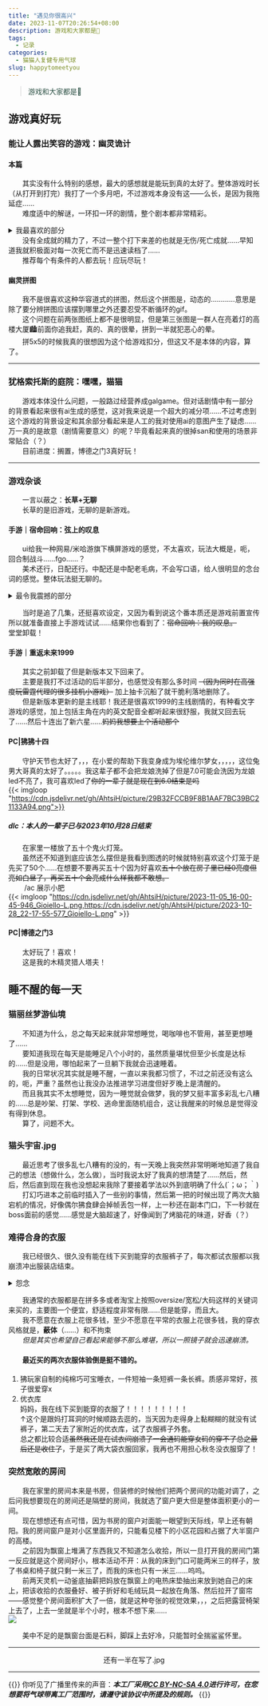 ```yaml
---
title: "遇见你很高兴"
date: 2023-11-07T20:26:54+08:00
description: 游戏和大家都是🥺
tags:
  - 记录
categories:
  - 猫猫人复健专用气球
slug: happytomeetyou
---
```

<style>
  blockquote {
    color: #2a4f43; /* 设置字体颜色 */
  }
</style>

> 游戏和大家都是🥺

## 游戏真好玩

### 能让人露出笑容的游戏：幽灵诡计
#### 本篇
&emsp;&emsp;其实没有什么特别的感想，最大的感想就是能玩到真的太好了。整体游戏时长（从打开到打完）我打了一个多月吧，不过游戏本身没有这——么长，是因为我拖延症……<br>
&emsp;&emsp;难度适中的解谜，一环扣一环的剧情，整个剧本都非常精彩。<br>
<details>
<summary>我最喜欢的部分</summary>
&emsp;&emsp;原来我是猫猫！所有人都得到的好结局，以及，猫猫狗狗拯救世界。</details>
&emsp;&emsp;没有全成就的精力了，不过一整个打下来差的也就是无伤/死亡成就……早知道我就积极面对每一次死亡而不是迅速读档了……<br>
&emsp;&emsp;推荐每个有条件的人都去玩！应玩尽玩！

#### 幽灵拼图
&emsp;&emsp;我不是很喜欢这种华容道式的拼图，然后这个拼图是，动态的…………意思是除了要分辨拼图应该摆到哪里之外还要忍受不断循环的gif。<br>
&emsp;&emsp;这个问题在前两张图纸上都不是很明显，但是第三张图是一群人在亮着灯的高楼大厦🏙️前面你追我赶，真的、真的很晕，拼到一半就犯恶心的晕。<br>
&emsp;&emsp;拼5x5的时候我真的很想因为这个给游戏扣分，但这又不是本体的内容，算了。<br>

---

### 犹格索托斯的庭院：嘿嘿，猫猫
&emsp;&emsp;游戏本体没什么问题，一般路过经营养成galgame。但对话剧情中有一部分的背景看起来很有ai生成的感觉，这对我来说是一个超大的减分项……不过考虑到这个游戏的背景设定和其余部分看起来是人工的我对使用ai的意图产生了疑虑……万一真的是故意（剧情需要意义）的呢？毕竟看起来真的很掉san和使用的场景非常贴合（？）<br>
&emsp;&emsp;目前进度：搁置，博德之门3真好玩！

---

### 游戏杂谈
&emsp;&emsp;一言以蔽之：**长草+无聊** <br>
&emsp;&emsp;长草的是旧游戏，无聊的是新游戏。
#### 手游｜宿命回响：弦上的叹息
&emsp;&emsp;ui给我一种网易/米哈游旗下横屏游戏的感觉，不太喜欢，玩法大概是，呃，回合制战斗……fgo……？<br>
&emsp;&emsp;美术还行，日配还行。中配还是中配老毛病，不会写口语，给人很明显的念台词的感觉。整体玩法挺无聊的。<br>
<details>
<summary>最令我震撼的部分</summary>
&emsp;&emsp;手游里的看板娘和前几年动漫里的女主虽然长得一模一样但是其实是两个人，之所以出现这种状况是因为动画组和游戏组沟通失误，最后动画组一着急就把女主写死了Σ（・□・；）<br>
</details>

&emsp;&emsp;当时是追了几集，还挺喜欢设定，又因为看到说这个番本质还是游戏前置宣传所以就准备直接上手游戏试试……结果你也看到了：~~宿命回响：我的叹息。~~<br>
堂堂卸载！

#### 手游｜重返未来1999
&emsp;&emsp;其实之前卸载了但是新版本又下回来了。<br>
&emsp;&emsp;主要是我打不过活动的后半部分，也感觉没有那么多时间 ~~（因为同时在高强度玩雷霆代理的很多挂机小游戏）~~ 加上抽卡沉船了就干脆利落地删除了。<br>
&emsp;&emsp;但是新版本更新的是主线耶！我还是很喜欢1999的主线剧情的，有种看文字游戏的感觉，加上包括主角在内的英文配音全都听起来很舒服，我就又回去玩了……然后十连出了新六星……~~妈妈我想要上个活动那个~~<br>

#### PC|狒狒十四
&emsp;&emsp;守护天节也太好了，，，在小爱的帮助下我变身成为埃伦维尔梦女，，，，，这位兔男大哥真的太好了。。。。。我这辈子都不会把龙娘洗掉了但是7.0可能会洗因为龙娘led不亮了，我可喜欢led了~~你的一辈子就是现在到6.0结束是吗~~<br>
{{< imgloop "https://cdn.jsdelivr.net/gh/AhtsiH/picture/29B32FCCB9F8B1AAF7BC39BC21133A94.png">}}

##### dlc：本人的一辈子已与2023年10月28日结束<br>
&emsp;&emsp;在家里一楼放了五十个鬼火灯笼。<br>
&emsp;&emsp;虽然还不知道到底应该怎么摆但是我看到图透的时候就特别喜欢这个灯笼于是先买了50个……在想要不要再买五十个因为好喜欢~~五十个放在房子里已经0亮度但亮如白昼了，再买五十个会亮成什么样我都不敢想。~~<br>
&emsp;&emsp; /ac 展示小肥<br>
{{< imgloop "https://cdn.jsdelivr.net/gh/AhtsiH/picture/2023-11-05_16-00-45-946_Gioiello-L.png,https://cdn.jsdelivr.net/gh/AhtsiH/picture/2023-10-28_22-17-55-577_Gioiello-L.png" >}}
#### PC|博德之门3
&emsp;&emsp;太好玩了！喜欢！<br>
&emsp;&emsp;这是我的木精灵猎人塔夫！

## 睡不醒的每一天
### 猫丽丝梦游仙境
&emsp;&emsp;不知道为什么，总之每天起来就非常想睡觉，喝咖啡也不管用，甚至更想睡了……<br>
&emsp;&emsp;要知道我现在每天是能睡足八个小时的，虽然质量堪忧但至少长度是达标的……但是没用，哪怕起来了一旦躺下我就会迅速睡着。<br>
&emsp;&emsp;我的日常状况其实就是睡不醒，一直以来我都习惯了，不过之前还没有这么的，呃，严重？虽然也让我没办法推进学习进度但好歹晚上是清醒的。<br>
&emsp;&emsp;而且我其实不太想睡觉，因为一睡觉就会做梦，我的梦又挺丰富多彩乱七八糟的……总是吵架、打架、学校、逃命里面随机组合，这让我醒来的时候总是觉得没有得到休息。<br>
&emsp;&emsp;算了，问题不大。<br>

### 猫头宇宙.jpg
&emsp;&emsp;最近思考了很多乱七八糟有的没的，有一天晚上我突然非常明晰地知道了我自己的想法（想做什么，怎么做），当时我说太好了我真的想清楚了……然后，然后，然后直到现在我也没想起来我除了要接着学法以外到底明确了什么(´；ω；｀) <br>
&emsp;&emsp;打幻巧进本之前临时插入了一些别的事情，然后第一把的时候出现了两次大脑宕机的情况，好像偶尔狒食肆会掉帧丢包一样，上一秒还在副本门口，下一秒就在boss面前的感觉……感觉是大脑超速了，好像闻到了烤脑花的味道，好香（？）<br>

### 难得合身的衣服
&emsp;&emsp;我已经很久、很久没有能在线下买到能穿的衣服裤子了，每次都试衣服都以我崩溃冲出服装店结束。<br>
<details>
<summary>怨念</summary>

&emsp;&emsp;诚然我自己的原因占一大部分，但服装店也有错。大码女生是客观存在的，但是线下的大码女装只能说应该有——至少我没怎么见过。<br>
&emsp;&emsp;前段时间我想开了，冲去男装区买了几条裤子——真是令人感动的宽松舒适口袋巨大。随之而来的就是汹涌澎湃的不甘和凭什么。
&emsp;&emsp;我确实可以无视衣服的男女之分跑去穿男码，甚至我更喜欢穿一些没有性别之分的款式……<br>
&emsp;&emsp;但是凭什么？男装可以在一个店从s买到4xl，女装却只能买到xs到xl？这个xl往往还有个非常可笑的让人怀疑到底是不是给真实人类穿的维度数据。<br>
</details>

&emsp;&emsp;我通常的衣服都是在拼多多或者淘宝上按照oversize/宽松/大码这样的关键词来买的，主要图一个便宜，舒适程度非常有限……但是能穿，而且大。<br>
&emsp;&emsp;我不愿意在衣服上花很多钱，至少不愿意在平常的衣服上花很多钱，我的穿衣风格就是，**蔽体**（……）和不拘束<br>
&emsp;&emsp;_但是其实也希望自己看起来能够不那么难堪，所以一照镜子就会迅速崩溃。_<br>

#### &emsp;&emsp;最近买的两次衣服体验倒是挺不错的。<br>
1. 狒玩家自制的纯棉巧可宝睡衣，一件短袖一条短裤一条长裤。质感非常好，孩子很爱穿x<br>
2. 优衣库<br>
  妈妈，我在线下买到能穿的衣服了！！！！！！！！！<br>
  ↑这个是跟妈打耳洞的时候顺路去逛的，当天因为走得身上黏糊糊的就没有试裤子，第二天去了家附近的优衣库，试了衣服裤子外套。<br>
  总之都比较合适~~虽然我还是在试衣间崩溃了一会通码能穿女码的穿不了总之最后还是收住了~~，于是买了两大袋衣服回家，我再也不用担心秋冬没衣服穿了！

### 突然宽敞的房间
&emsp;&emsp;我在家里的房间本来是书房，但装修的时候他们把两个房间的功能对调了，之后问我想要现在的房间还是隔壁的房间，我就选了窗户更大但是整体面积更小的一间。<br>
&emsp;&emsp;现在想想还有点可惜，因为书房的窗户对面能一眼望到天际线，早上还有朝阳。我的房间窗户是对小区里面开的，只能看见楼下的小区花园和占据了大半窗户的高楼。<br>
&emsp;&emsp;之前因为飘窗上堆满了东西我又不知道怎么收拾，所以一旦打开我的房间门第一反应就是这个房间好小，根本活动不开：从我的床到门口可能两米三的样子，放了书桌和椅子就只剩一米三了，而我的床也只有一米三……呜呜。<br>
&emsp;&emsp;前两天灵机一动釜底抽薪把妈放在飘窗上的电热床垫抽出来放到她自己的床上，把该收拾的衣服叠好、被子折好和毛绒玩具一起放在角落、然后拉开了窗帘——感觉整个房间面积扩大了一倍，就是这种夸张的视觉效果，，，之后把露营椅架上去了，上去一坐就是半个小时，根本不想下来……<br>
![](https://cdn.jsdelivr.net/gh/AhtsiH/picture/E9B0728E9BBA433B41BC63712CB95BC1.png)
<div style="text-align: center;">美中不足的是飘窗台面是石料，脚踩上去好冷，只能暂时全揣鲨鲨怀里。</div>

---
<div style="text-align: center;">还有一半在写了.jpg</div>

---

{{<card>}}
你听见了广播里传来的声音：***本工厂采用[CC BY-NC-SA 4.0](https://creativecommons.org/licenses/by-nc-sa/4.0/deed.zh-hans)进行许可，在您想要将气球带离工厂范围时，请遵守该协议中所提及的规则。***
{{</card>}}
